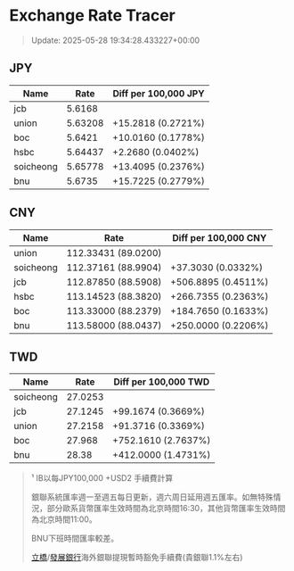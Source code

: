 # Exchange Rate Tracer

> Update: 2025-05-28 19:34:28.433227+00:00

## JPY

| Name      |    Rate | Diff per 100,000 JPY   |
|-----------|---------|------------------------|
| jcb       | 5.6168  |                        |
| union     | 5.63208 | +15.2818 (0.2721%)     |
| boc       | 5.6421  | +10.0160 (0.1778%)     |
| hsbc      | 5.64437 | +2.2680 (0.0402%)      |
| soicheong | 5.65778 | +13.4095 (0.2376%)     |
| bnu       | 5.6735  | +15.7225 (0.2779%)     |

## CNY

| Name      | Rate                | Diff per 100,000 CNY   |
|-----------|---------------------|------------------------|
| union     | 112.33431	(89.0200) |                        |
| soicheong | 112.37161	(88.9904) | +37.3030 (0.0332%)     |
| jcb       | 112.87850	(88.5908) | +506.8895 (0.4511%)    |
| hsbc      | 113.14523	(88.3820) | +266.7355 (0.2363%)    |
| boc       | 113.33000	(88.2379) | +184.7650 (0.1633%)    |
| bnu       | 113.58000	(88.0437) | +250.0000 (0.2206%)    |

## TWD

| Name      |    Rate | Diff per 100,000 TWD   |
|-----------|---------|------------------------|
| soicheong | 27.0253 |                        |
| jcb       | 27.1245 | +99.1674 (0.3669%)     |
| union     | 27.2158 | +91.3716 (0.3369%)     |
| boc       | 27.968  | +752.1610 (2.7637%)    |
| bnu       | 28.38   | +412.0000 (1.4731%)    |


> ¹ IB以每JPY100,000 +USD2 手續費計算
>
> 銀聯系統匯率週一至週五每日更新，週六周日延用週五匯率。如無特殊情況，部分歐系貨幣匯率生效時間為北京時間16:30，其他貨幣匯率生效時間為北京時間11:00。
>
> BNU下班時間匯率較差。
>
> [立橋](https://www.wlbank.com.mo/uploads/ueditor/file/20181211/1544536513900230.pdf)/[發展銀行](https://www.mdb.com.mo/Service_Charges_20230728.pdf)海外銀聯提現暫時豁免手續費(貴銀聯1.1%左右)

